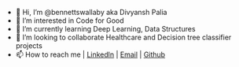 - 👋 Hi, I’m @bennettswallaby aka Divyansh Palia
- 👀 I’m interested in Code for Good
- 🌱 I’m currently learning Deep Learning, Data Structures
- 💞️ I’m looking to collaborate Healthcare and Decision tree classifier projects
- 📫 How to reach me | [Linkedln](https://www.linkedin.com/in/divyanshpalia/) | [Email](mailto:divyanshpalia@outlook.com) | [Github](https://github.com/bennettswallaby) 

<!---
bennettswallaby/bennettswallaby is a ✨ special ✨ repository because its `README.md` (this file) appears on your GitHub profile.
You can click the Preview link to take a look at your changes.
--->
